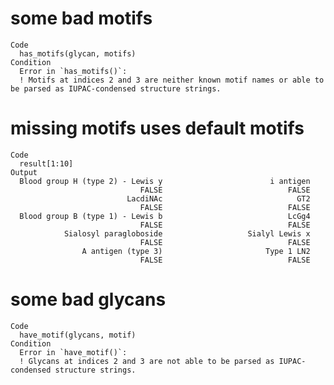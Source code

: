 # some bad motifs

    Code
      has_motifs(glycan, motifs)
    Condition
      Error in `has_motifs()`:
      ! Motifs at indices 2 and 3 are neither known motif names or able to be parsed as IUPAC-condensed structure strings.

# missing motifs uses default motifs

    Code
      result[1:10]
    Output
      Blood group H (type 2) - Lewis y                        i antigen 
                                 FALSE                            FALSE 
                              LacdiNAc                              GT2 
                                 FALSE                            FALSE 
      Blood group B (type 1) - Lewis b                            LcGg4 
                                 FALSE                            FALSE 
                Sialosyl paragloboside                   Sialyl Lewis x 
                                 FALSE                            FALSE 
                    A antigen (type 3)                       Type 1 LN2 
                                 FALSE                            FALSE 

# some bad glycans

    Code
      have_motif(glycans, motif)
    Condition
      Error in `have_motif()`:
      ! Glycans at indices 2 and 3 are not able to be parsed as IUPAC-condensed structure strings.


